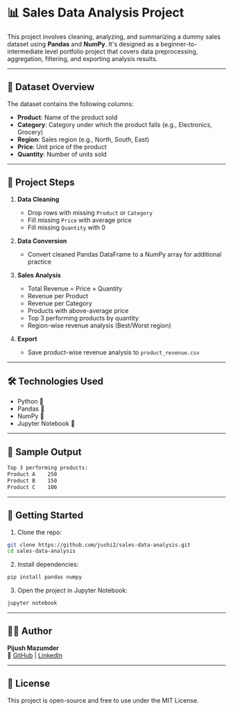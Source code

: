 
# 📊 Sales Data Analysis Project

This project involves cleaning, analyzing, and summarizing a dummy sales dataset using **Pandas** and **NumPy**. It's designed as a beginner-to-intermediate level portfolio project that covers data preprocessing, aggregation, filtering, and exporting analysis results.

---

## 📁 Dataset Overview

The dataset contains the following columns:

- **Product**: Name of the product sold
- **Category**: Category under which the product falls (e.g., Electronics, Grocery)
- **Region**: Sales region (e.g., North, South, East)
- **Price**: Unit price of the product
- **Quantity**: Number of units sold

---

## 🧠 Project Steps

1. **Data Cleaning**
   - Drop rows with missing `Product` or `Category`
   - Fill missing `Price` with average price
   - Fill missing `Quantity` with 0

2. **Data Conversion**
   - Convert cleaned Pandas DataFrame to a NumPy array for additional practice

3. **Sales Analysis**
   - Total Revenue = Price × Quantity
   - Revenue per Product
   - Revenue per Category
   - Products with above-average price
   - Top 3 performing products by quantity
   - Region-wise revenue analysis (Best/Worst region)

4. **Export**
   - Save product-wise revenue analysis to `product_revenue.csv`

---

## 🛠 Technologies Used

- Python 🐍
- Pandas 🐼
- NumPy 🔢
- Jupyter Notebook 📓

---

## 📸 Sample Output

```bash
Top 3 performing products:
Product A    250
Product B    150
Product C    100
```

---

## 🚀 Getting Started

1. Clone the repo:
```bash
git clone https://github.com/jushi2/sales-data-analysis.git
cd sales-data-analysis
```

2. Install dependencies:
```bash
pip install pandas numpy
```

3. Open the project in Jupyter Notebook:
```bash
jupyter notebook
```

---

## 👨‍💻 Author

**Pijush Mazumder**  
🔗 [GitHub](https://github.com/jushi2) | [LinkedIn](https://www.linkedin.com/in/pijush-mazumder)

---

## 📝 License

This project is open-source and free to use under the MIT License.

